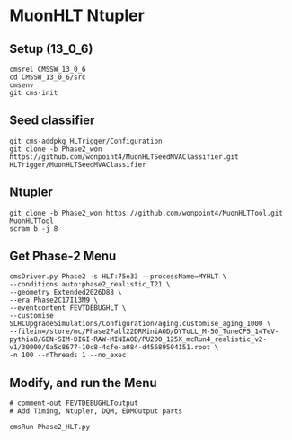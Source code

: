 # MuonHLT Ntupler

## Setup (13_0_6)
```
cmsrel CMSSW_13_0_6
cd CMSSW_13_0_6/src
cmsenv
git cms-init
```


## Seed classifier
```
git cms-addpkg HLTrigger/Configuration
git clone -b Phase2_won https://github.com/wonpoint4/MuonHLTSeedMVAClassifier.git HLTrigger/MuonHLTSeedMVAClassifier
```

## Ntupler
```
git clone -b Phase2_won https://github.com/wonpoint4/MuonHLTTool.git MuonHLTTool
scram b -j 8
```

## Get Phase-2 Menu
```
cmsDriver.py Phase2 -s HLT:75e33 --processName=MYHLT \
--conditions auto:phase2_realistic_T21 \
--geometry Extended2026D88 \
--era Phase2C17I13M9 \
--eventcontent FEVTDEBUGHLT \
--customise SLHCUpgradeSimulations/Configuration/aging.customise_aging_1000 \
--filein=/store/mc/Phase2Fall22DRMiniAOD/DYToLL_M-50_TuneCP5_14TeV-pythia8/GEN-SIM-DIGI-RAW-MINIAOD/PU200_125X_mcRun4_realistic_v2-v1/30000/0a5c8677-10c8-4cfe-a084-d45689504151.root \
-n 100 --nThreads 1 --no_exec
```


## Modify, and run the Menu
```
# comment-out FEVTDEBUGHLToutput
# Add Timing, Ntupler, DQM, EDMOutput parts

cmsRun Phase2_HLT.py
```



